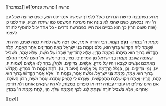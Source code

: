 [[במדבר]]
#פרשה 
[[פרשת פנחס]]


מדוע נשתבצה פרשת הנדרים כאן?
ללמדך שמשה אנכריסט הוא, כשם שרוצה שכל עם ה' יהיו נביאים, כשם שהוא לא בונה את מערכת המשפט כמו שיתרו הציע, עוד לפני כן (שזה פשוט הרי)
כך הוא מסיים את חייו בפםרשת נדרים - כל אחד יכול להוסיף לתורה לעצמו


נקמת ה' במדין-
**נְקֹם** נִקְמַת. רַבִּי יְהוּדָה אוֹמֵר, אִלּוּ רָצָה מֹשֶׁה לִחְיוֹת כַּמָּה שָׁנִים, הָיָה חַי. שֶׁאָמַר לֵיהּ הַקָּדוֹשׁ בָּרוּךְ הוּא, נְקֹם נִקְמַת בְּנֵי יִשְׂרָאֵל מֵאֵת הַמִּדְיָנִים אַחַר תֵּאָסֵף. תָּלָה הַקָּדוֹשׁ בָּרוּךְ הוּא מִיתָתוֹ בְּנִקְמַת מִדְיָן. אֶלָּא לְהוֹדִיעֲךָ שִׁבְחוֹ שֶׁל מֹשֶׁה, שֶׁלֹּא אָמַר, בִּשְׁבִיל שֶׁאֶחְיֶה אֲעַכֵּב נִקְמַת בְּנֵי יִשְׂרָאֵל מִן הַמִּדְיָנִים. מִיָּד, וַיְדַבֵּר מֹשֶׁה אֶל הָעָם לֵאמֹר הֵחָלְצוּ מֵאִתְּכֶם אֲנָשִׁים לַצָּבָא וְיִהְיוּ עַל מִדְיָן. אֲנָשִׁים, צַדִּיקִים. וּלְהַלָּן, בְּחַר לָנוּ אֲנָשִׁים (שמות יז, יג), נַמֵּי צַדִּיקִים. וְכֵן, בִּנְפֹל תַּרְדֵּמָה עַל אֲנָשִׁים (איוב ד, ט). לָתֵת נִקְמַת ה' בְּמִדְיָן. הַקָּדוֹשׁ בָּרוּךְ הוּא אָמַר, נִקְמַת בְּנֵי יִשְׂרָאֵל. וּמֹשֶׁה אָמַר, נִקְמַת ה'. אֶלָּא אָמַר הַקָּדוֹשׁ בָּרוּךְ הוּא לָהֶם, הֲרֵינִי וְאַתֶּם זִיקוּ שֶׁלָּכֶם מִתְבַּקְּשִׁים, שֶׁגָּרְמוּ לִי לְהַזִּיק אֶתְכֶם. אָמַר מֹשֶׁה, רִבּוֹן הָעוֹלָם, אִם הָיִינוּ עֲרֵלִים אוֹ עוֹבְדֵי עֲבוֹדָה זָרָה אוֹ כּוֹפְרִים בַּמִּצְוֹת, לֹא הָיוּ שׂוֹנְאִים אוֹתָנוּ וְלֹא רוֹדְפִין אַחֲרֵינוּ, אֶלָּא בִּשְׁבִיל תּוֹרָה שֶׁנָּתַתָּ לָנוּ. לְכָךְ הַנְּקָמָה שֶׁלְּךָ. הֱוֵי, לָתֵת נִקְמַת ה' בְּמִדְיָן

[[שם]]